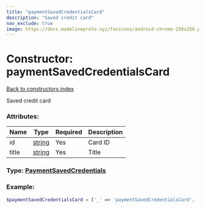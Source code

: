 ```yaml
---
title: "paymentSavedCredentialsCard"
description: "Saved credit card"
nav_exclude: true
image: https://docs.madelineproto.xyz/favicons/android-chrome-256x256.png
---
```

# Constructor: paymentSavedCredentialsCard  
[Back to constructors index](/API_docs/constructors/index.md)



Saved credit card

### Attributes:

| Name     |    Type       | Required | Description |
|----------|---------------|----------|-------------|
|id|[string](/API_docs/types/string.md) | Yes|Card ID|
|title|[string](/API_docs/types/string.md) | Yes|Title|



### Type: [PaymentSavedCredentials](/API_docs/types/PaymentSavedCredentials.md)


### Example:

```php
$paymentSavedCredentialsCard = ['_' => 'paymentSavedCredentialsCard', 'id' => 'string', 'title' => 'string'];
```  

